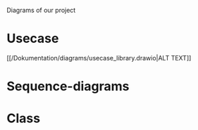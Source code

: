 Diagrams of our project
# Usecase
[[/Dokumentation/diagrams/usecase_library.drawio|ALT TEXT]]
# Sequence-diagrams


# Class
